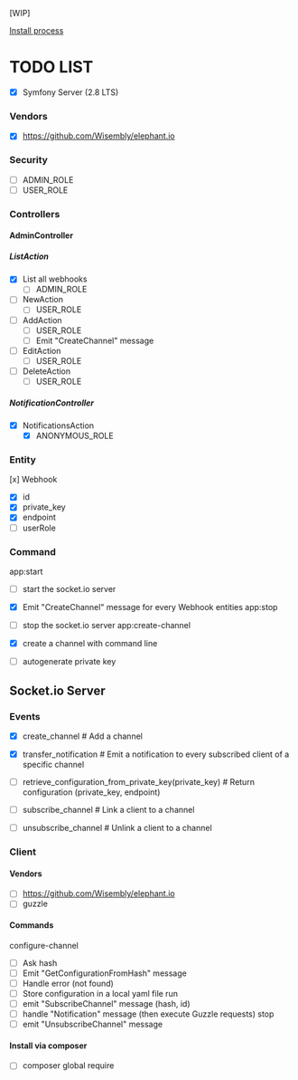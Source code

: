 [WIP]

[Install process](https://github.com/lucascherifi/localhook-server/blob/master/README.md)

TODO LIST
=========

- [x] Symfony Server (2.8 LTS)

### Vendors

- [x] https://github.com/Wisembly/elephant.io

### Security
- [ ] ADMIN_ROLE
- [ ] USER_ROLE

### Controllers

#### AdminController

##### ListAction
- [x] List all webhooks
    - [ ] ADMIN_ROLE
- [ ] NewAction
    - [ ] USER_ROLE
- [ ] AddAction
    - [ ] USER_ROLE
    - [ ] Emit "CreateChannel" message
- [ ] EditAction
    - [ ] USER_ROLE
- [ ] DeleteAction
    - [ ] USER_ROLE

##### NotificationController
- [x] NotificationsAction
    - [x] ANONYMOUS_ROLE

### Entity

[x] Webhook
- [x] id
- [x] private_key
- [x] endpoint
- [ ] userRole

### Command

app:start
- [ ] start the socket.io server
- [x] Emit "CreateChannel" message for every Webhook entities
app:stop
- [ ] stop the socket.io server
app:create-channel
- [x] create a channel with command line
- [ ] autogenerate private key


Socket.io Server
----------------

### Events

- [x] create_channel # Add a channel
- [x] transfer_notification # Emit a notification to every subscribed client of a specific channel

- [ ] retrieve_configuration_from_private_key(private_key) # Return configuration (private_key, endpoint)
- [ ] subscribe_channel # Link a client to a channel
- [ ] unsubscribe_channel # Unlink a client to a channel

### Client

#### Vendors
- [ ] https://github.com/Wisembly/elephant.io
- [ ] guzzle
#### Commands
configure-channel
  - [ ] Ask hash
  - [ ] Emit "GetConfigurationFromHash" message
  - [ ] Handle error (not found)
  - [ ] Store configuration in a local yaml file
run
  - [ ] emit "SubscribeChannel" message (hash, id)
  - [ ] handle "Notification" message (then execute Guzzle requests)
stop
  - [ ] emit "UnsubscribeChannel" message

#### Install via composer
- [ ] composer global require